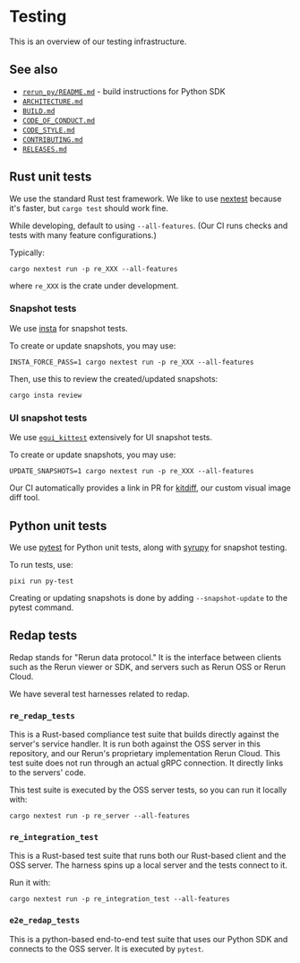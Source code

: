 # Testing

This is an overview of our testing infrastructure.

## See also
* [`rerun_py/README.md`](rerun_py/README.md) - build instructions for Python SDK
* [`ARCHITECTURE.md`](ARCHITECTURE.md)
* [`BUILD.md`](BUILD.md)
* [`CODE_OF_CONDUCT.md`](CODE_OF_CONDUCT.md)
* [`CODE_STYLE.md`](CODE_STYLE.md)
* [`CONTRIBUTING.md`](CONTRIBUTING.md)
* [`RELEASES.md`](RELEASES.md)



## Rust unit tests

We use the standard Rust test framework.
We like to use [nextest](https://nexte.st) because it's faster, but `cargo test` should work fine.

While developing, default to using `--all-features`.
(Our CI runs checks and tests with many feature configurations.)

Typically:

```
cargo nextest run -p re_XXX --all-features
```
where `re_XXX` is the crate under development.

### Snapshot tests

We use [insta](https://insta.rs) for snapshot tests.

To create or update snapshots, you may use:

```
INSTA_FORCE_PASS=1 cargo nextest run -p re_XXX --all-features
```

Then, use this to review the created/updated snapshots:

```
cargo insta review
```

### UI snapshot tests

We use [`egui_kittest`](https://github.com/emilk/egui/tree/main/crates/egui_kittest) extensively for UI snapshot tests.

To create or update snapshots, you may use:

```
UPDATE_SNAPSHOTS=1 cargo nextest run -p re_XXX --all-features
```

Our CI automatically provides a link in PR for [kitdiff](https://github.com/rerun-io/kitdiff), our custom visual image diff tool.


## Python unit tests

We use [pytest](https://docs.pytest.org/) for Python unit tests, along with [syrupy](https://github.com/syrupy-project/syrupy) for snapshot testing.

To run tests, use:

```
pixi run py-test
```

Creating or updating snapshots is done by adding `--snapshot-update` to the pytest command.


## Redap tests

Redap stands for "Rerun data protocol." It is the interface between clients such as the Rerun viewer or SDK, and servers such as Rerun OSS or Rerun Cloud.

We have several test harnesses related to redap.

### `re_redap_tests`

This is a Rust-based compliance test suite that builds directly against the server's service handler. It is run both against the OSS server in this repository, and our Rerun's proprietary implementation Rerun Cloud. This test suite does not run through an actual gRPC connection. It directly links to the servers' code.

This test suite is executed by the OSS server tests, so you can run it locally with:

```
cargo nextest run -p re_server --all-features
```

### `re_integration_test`

This is a Rust-based test suite that runs both our Rust-based client and the OSS server. The harness spins up a local server and the tests connect to it.

Run it with:

```
cargo nextest run -p re_integration_test --all-features
```


### `e2e_redap_tests`

This is a python-based end-to-end test suite that uses our Python SDK and connects to the OSS server. It is executed by `pytest`.


